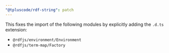 ```yaml
---
"@tpluscode/rdf-string": patch
---
```


This fixes the import of the following modules by explicitly adding the `.d.ts` extension:

- `@rdfjs/environment/Environment`
- `@rdfjs/term-map/Factory`
